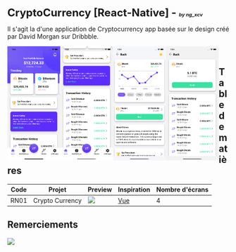 <span style="font-size:24px; font-weight:bold"> CryptoCurrency [React-Native] - <span style="font-size:11px; font-style:italic"> by ng_xcv </span></span>

Il s'agit la d'une application de Cryptocurrency app basée sur le design créé par David Morgan sur Dribbble. <br />

<img align="left" src="capture/Cryptocurrency1.png" width="120" />
<img align="left" src="capture/Cryptocurrency1.2.png" width="120" />
<img align="left" src="capture/Cryptocurrency2.png" width="120" />
<img align="left" src="capture/Cryptocurrency3.png" width="120" />

<br />

## Table de matières

| Code | Projet          | Preview                                                                                                                                                     | Inspiration                                                       | Nombre d'écrans |
| ---- | --------------- | ----------------------------------------------------------------------------------------------------------------------------------------------------------- | ----------------------------------------------------------------- | --------------- |
| RN01 | Crypto Currency | <img src="https://cdn.dribbble.com/users/3712718/screenshots/14896748/media/46be264ccd9a8a2c05691e657be48167.png?compress=1&resize=1200x900" width="120" /> | [Vue](https://dribbble.com/shots/14896748-Cryptocoin-App-concept) | 4               |

## Remerciements

<a href="https://github.com/byprogrammers/lets-code-react-native/graphs/contributors">
  <img src="https://contributors-img.web.app/image?repo=byprogrammers/lets-code-react-native" />
</a>
